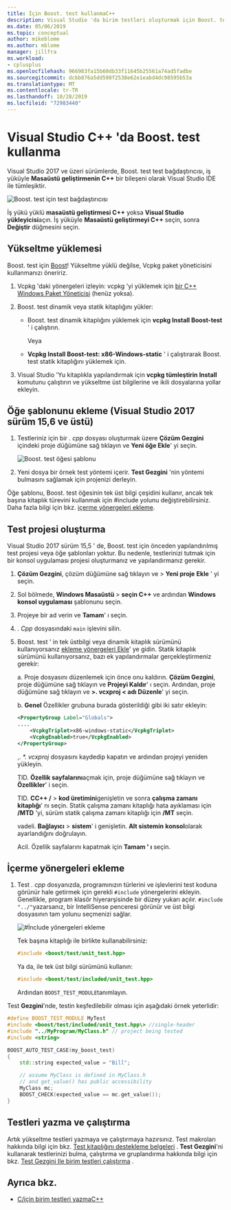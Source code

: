 ```yaml
---
title: İçin Boost. test kullanmaC++
description: Visual Studio 'da birim testleri oluşturmak için Boost. test kullanın.
ms.date: 05/06/2019
ms.topic: conceptual
author: mikeblome
ms.author: mblome
manager: jillfra
ms.workload:
- cplusplus
ms.openlocfilehash: 966983fa15b60db33f11645b25561a74ad5fadbe
ms.sourcegitcommit: dcbb876a5dd598f2538e62e1eabd4dc98595b53a
ms.translationtype: MT
ms.contentlocale: tr-TR
ms.lasthandoff: 10/28/2019
ms.locfileid: "72983440"
---
```

# <a name="how-to-use-boosttest-for-c-in-visual-studio"></a>Visual Studio C++ 'da Boost. test kullanma

Visual Studio 2017 ve üzeri sürümlerde, Boost. test test bağdaştırıcısı, iş yüküyle **Masaüstü geliştirmenin C++**  bir bileşeni olarak Visual Studio IDE ile tümleşiktir.

![Boost. test için test bağdaştırıcısı](media/cpp-boost-component.png)

İş yükü yüklü **masaüstü geliştirmesi C++**  yoksa **Visual Studio yükleyicisi**açın. İş yüküyle **Masaüstü geliştirmeyi C++**  seçin, sonra **Değiştir** düğmesini seçin.

## <a name="install-boost"></a>Yükseltme yüklemesi

Boost. test için [Boost](https://www.boost.org/)! Yükseltme yüklü değilse, Vcpkg paket yöneticisini kullanmanızı öneririz.

1. Vcpkg 'daki yönergeleri izleyin: vcpkg 'yi yüklemek için [bir C++ Windows Paket Yöneticisi](/cpp/vcpkg) (henüz yoksa).

1. Boost. test dinamik veya statik kitaplığını yükler:

    - Boost. test dinamik kitaplığını yüklemek için **vcpkg Install Boost-test** ' i çalıştırın.

       Veya

    - **Vcpkg Install Boost-test: x86-Windows-static** ' i çalıştırarak Boost. test statik kitaplığını yüklemek için.

1. Visual Studio 'Yu kitaplıkla yapılandırmak için **vcpkg tümleştirin Install** komutunu çalıştırın ve yükseltme üst bilgilerine ve ikili dosyalarına yollar ekleyin.

## <a name="add-the-item-template-visual-studio-2017-version-156-and-later"></a>Öğe şablonunu ekleme (Visual Studio 2017 sürüm 15,6 ve üstü)

1. Testleriniz için bir *. cpp* dosyası oluşturmak üzere **Çözüm Gezgini** içindeki proje düğümüne sağ tıklayın ve **Yeni öğe Ekle**' yi seçin.

   ![Boost. test öğesi şablonu](media/boost_test_item_template.png)

1. Yeni dosya bir örnek test yöntemi içerir. **Test Gezgini** 'nin yöntemi bulmasını sağlamak için projenizi derleyin.

Öğe şablonu, Boost. test öğesinin tek üst bilgi çeşidini kullanır, ancak tek başına kitaplık türevini kullanmak için #include yolunu değiştirebilirsiniz. Daha fazla bilgi için bkz. [içerme yönergeleri ekleme](#add-include-directives).

## <a name="create-a-test-project"></a>Test projesi oluşturma

Visual Studio 2017 sürüm 15,5 ' de, Boost. test için önceden yapılandırılmış test projesi veya öğe şablonları yoktur. Bu nedenle, testlerinizi tutmak için bir konsol uygulaması projesi oluşturmanız ve yapılandırmanız gerekir.

1. **Çözüm Gezgini**, çözüm düğümüne sağ tıklayın ve > **Yeni proje** **Ekle** ' yi seçin.

1. Sol bölmede, **Windows Masaüstü** > **seçin C++**  ve ardından **Windows konsol uygulaması** şablonunu seçin.

1. Projeye bir ad verin ve **Tamam**' ı seçin.

1. *. Cpp* dosyasındaki `main` işlevini silin.

1. Boost. test ' in tek üstbilgi veya dinamik kitaplık sürümünü kullanıyorsanız [ekleme yönergeleri Ekle](#add-include-directives)' ye gidin. Statik kitaplık sürümünü kullanıyorsanız, bazı ek yapılandırmalar gerçekleştirmeniz gerekir:

   a. Proje dosyasını düzenlemek için önce onu kaldırın. **Çözüm Gezgini**, proje düğümüne sağ tıklayın ve **Projeyi Kaldır**' ı seçin. Ardından, proje düğümüne sağ tıklayın ve **\>. vcxproj < adı Düzenle**' yi seçin.

   b. **Genel** Özellikler grubuna burada gösterildiği gibi iki satır ekleyin:

    ```xml
    <PropertyGroup Label="Globals">
    ....
        <VcpkgTriplet>x86-windows-static</VcpkgTriplet>
        <VcpkgEnabled>true</VcpkgEnabled>
    </PropertyGroup>
    ```

   ,. *\*. vcxproj* dosyasını kaydedip kapatın ve ardından projeyi yeniden yükleyin.

   TID. **Özellik sayfalarını**açmak için, proje düğümüne sağ tıklayın ve **Özellikler**' i seçin.

   TID. **CC++ /**  > **kod üretimini**genişletin ve sonra **çalışma zamanı kitaplığı**' nı seçin. Statik çalışma zamanı kitaplığı hata ayıklaması için **/MTD** 'yi, sürüm statik çalışma zamanı kitaplığı için **/MT** seçin.

   vadeli. **Bağlayıcı** > **sistem**' i genişletin. **Alt sistemin** **konsol**olarak ayarlandığını doğrulayın.

   Acil. Özellik sayfalarını kapatmak için **Tamam ' ı** seçin.

## <a name="add-include-directives"></a>İçerme yönergeleri ekleme

1. Test *. cpp* dosyanızda, programınızın türlerini ve işlevlerini test koduna görünür hale getirmek için gerekli `#include` yönergelerini ekleyin. Genellikle, program klasör hiyerarşisinde bir düzey yukarı açılır. `#include "../"`yazarsanız, bir IntelliSense penceresi görünür ve üst bilgi dosyasının tam yolunu seçmenizi sağlar.

   ![#İnclude yönergeleri ekleme](media/cpp-gtest-includes.png)

   Tek başına kitaplığı ile birlikte kullanabilirsiniz:

   ```cpp
   #include <boost/test/unit_test.hpp>
   ```

   Ya da, ile tek üst bilgi sürümünü kullanın:

   ```cpp
   #include <boost/test/included/unit_test.hpp>
   ```

   Ardından `BOOST_TEST_MODULE`tanımlayın.

Test **Gezgini**'nde, testin keşfedilebilir olması için aşağıdaki örnek yeterlidir:

```cpp
#define BOOST_TEST_MODULE MyTest
#include <boost/test/included/unit_test.hpp\> //single-header
#include "../MyProgram/MyClass.h" // project being tested
#include <string>

BOOST_AUTO_TEST_CASE(my_boost_test)
{
    std::string expected_value = "Bill";

    // assume MyClass is defined in MyClass.h
    // and get_value() has public accessibility
    MyClass mc;
    BOOST_CHECK(expected_value == mc.get_value());
}
```

## <a name="write-and-run-tests"></a>Testleri yazma ve çalıştırma

Artık yükseltme testleri yazmaya ve çalıştırmaya hazırsınız. Test makroları hakkında bilgi için bkz. [Test kitaplığını destekleme belgeleri](https://www.boost.org/doc/libs/1_71_0/libs/test/doc/html/index.html) . **Test Gezgini**'ni kullanarak testlerinizi bulma, çalıştırma ve gruplandırma hakkında bilgi için bkz. [Test Gezgini Ile birim testleri çalıştırma](run-unit-tests-with-test-explorer.md) .

## <a name="see-also"></a>Ayrıca bkz.

- [C/için birim testleri yazmaC++](writing-unit-tests-for-c-cpp.md)
